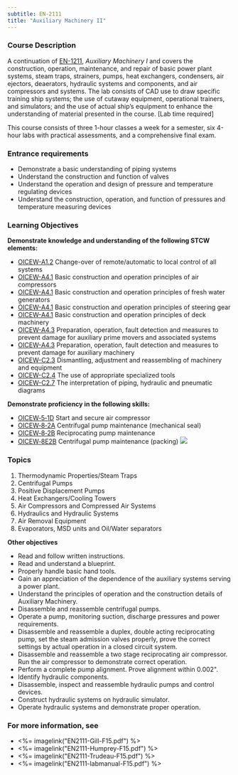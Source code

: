 ```yaml
---
subtitle: EN-2111
title: "Auxiliary Machinery II"
---
```


### Course Description

A continuation of [EN-1211](EN-1211), *Auxiliary Machinery I* and covers the construction, operation, maintenance, and repair of basic power plant systems, steam traps, strainers, pumps, heat exchangers, condensers, air ejectors, deaerators, hydraulic systems and components, and air compressors and systems. The lab consists of CAD use to draw specific training ship systems; the use of cutaway equipment, operational trainers, and simulators; and the use of actual ship’s equipment to enhance the understanding of material presented in the course. [Lab time required]

This course consists of three 1-hour classes a week for a semester, six 4-hour labs with practical assessments, and a comprehensive final exam.

### Entrance requirements

* Demonstrate a basic understanding of piping systems
* Understand the construction and function of valves
* Understand the operation and design of pressure and temperature regulating devices
* Understand the construction, operation, and function of pressures and temperature measuring devices


### Learning Objectives

**Demonstrate knowledge and understanding of the following STCW elements:**

* [OICEW-A1.2]({{site.baseurl}}/tables/31.html#OICEW-A1.2) Change-over of remote/automatic to local control of all systems
* [OICEW-A4.1]({{site.baseurl}}/tables/31.html#OICEW-A4.1) Basic construction and operation principles of air compressors 
* [OICEW-A4.1]({{site.baseurl}}/tables/31.html#OICEW-A4.1) Basic construction and operation principles of fresh water generators
* [OICEW-A4.1]({{site.baseurl}}/tables/31.html#OICEW-A4.1) Basic construction and operation principles of steering gear
* [OICEW-A4.1]({{site.baseurl}}/tables/31.html#OICEW-A4.1) Basic construction and operation principles of deck machinery
* [OICEW-A4.3]({{site.baseurl}}/tables/31.html#OICEW-A4.3) Preparation, operation, fault detection and measures to prevent damage for auxiliary prime movers and associated systems
* [OICEW-A4.3]({{site.baseurl}}/tables/31.html#OICEW-A4.3) Preparation, operation, fault detection and measures to prevent damage for auxiliary machinery
* [OICEW-C2.3]({{site.baseurl}}/tables/31.html#OICEW-C2.3) Dismantling, adjustment and reassembling of machinery and equipment
* [OICEW-C2.4]({{site.baseurl}}/tables/31.html#OICEW-C2.4) The use of appropriate specialized tools
* [OICEW-C2.7]({{site.baseurl}}/tables/31.html#OICEW-C2.7) The interpretation of piping, hydraulic and pneumatic diagrams

**Demonstrate proficiency in the following skills:**

* [OICEW‑5‑1D](OICEW-5-1D) Start and secure air compressor
* [OICEW‑8‑2A](OICEW-8-2A) Centrifugal pump maintenance (mechanical seal)
* [OICEW‑8‑2B](OICEW-8-2B) Reciprocating pump maintenance
* [OICEW‑8E2B](OICEW-8E2B) Centrifugal pump maintenance (packing) ![]({{site.baseurl}}/assets/images/new.jpg)

### Topics

1. Thermodynamic Properties/Steam Traps
2. Centrifugal Pumps 	 
3. Positive Displacement Pumps	 
4. Heat Exchangers/Cooling Towers 
5. Air Compressors and Compressed Air Systems 
6. Hydraulics and Hydraulic Systems	 
7. Air Removal Equipment 
8. Evaporators, MSD units and Oil/Water separators


**Other objectives**

* Read and follow written instructions.
* Read and understand a blueprint.
* Properly handle basic hand tools.
* Gain an appreciation of the dependence of the auxiliary systems serving a power plant.
* Understand the principles of operation and the construction details of Auxiliary Machinery.
* Disassemble and reassemble centrifugal pumps.
* Operate a pump, monitoring suction, discharge pressures and power requirements.
* Disassemble and reassemble a duplex, double acting reciprocating pump, set the steam admission valves properly, prove the correct settings by actual operation in a closed circuit system.
* Disassemble and reassemble a two stage reciprocating air compressor. Run the air compressor to demonstrate correct operation.
* Perform a complete pump alignment. Prove alignment within 0.002".
* Identify hydraulic components.
* Disassemble, inspect and reassemble hydraulic pumps and control devices.
* Construct hydraulic systems on hydraulic simulator.
* Operate hydraulic systems and demonstrate proper operation.

### For more information, see 

* <%= imagelink("EN2111-Gill-F15.pdf") %> 
* <%= imagelink("EN2111-Humprey-F15.pdf") %> 
* <%= imagelink("EN2111-Trudeau-F15.pdf") %> 
* <%= imagelink("EN2111-labmanual-F15.pdf") %> 



